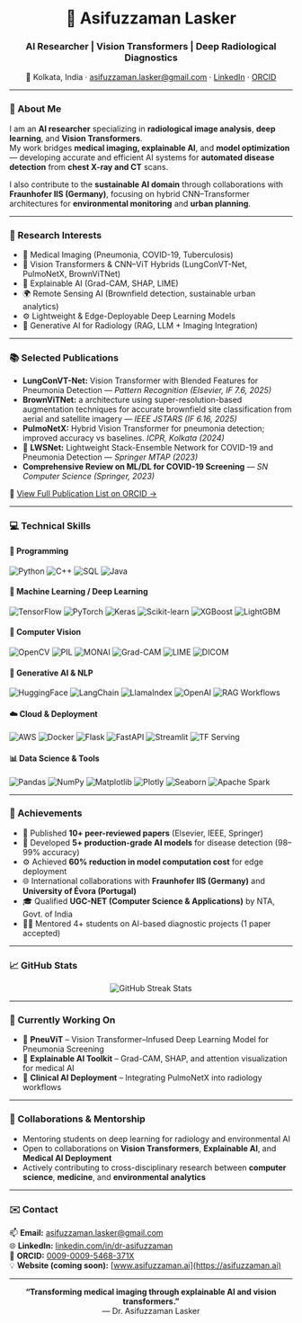 <!--
README.md for GitHub Profile of Dr. Asifuzzaman Lasker
Author: Asifuzzaman Lasker
Last Updated: October 2025
-->

<h1 align="center">🧠 Asifuzzaman Lasker</h1>
<h3 align="center">AI Researcher | Vision Transformers | Deep Radiological Diagnostics</h3>

<p align="center">
  📍 Kolkata, India · 
  <a href="mailto:asifuzzaman.lasker@gmail.com">asifuzzaman.lasker@gmail.com</a> · 
  <a href="https://www.linkedin.com/in/dr-asifuzzaman/">LinkedIn</a> · 
  <a href="https://orcid.org/0009-0009-5468-371X">ORCID</a> 
</p>

---

### 🚀 About Me

I am an **AI researcher** specializing in **radiological image analysis**, **deep learning**, and **Vision Transformers**.  
My work bridges **medical imaging, explainable AI**, and **model optimization** — developing accurate and efficient AI systems for **automated disease detection** from **chest X-ray and CT** scans.  

I also contribute to the **sustainable AI domain** through collaborations with **Fraunhofer IIS (Germany)**, focusing on hybrid CNN–Transformer architectures for **environmental monitoring** and **urban planning**.

---

### 🧩 Research Interests

- 🩻 Medical Imaging (Pneumonia, COVID-19, Tuberculosis)
- 🧬 Vision Transformers & CNN–ViT Hybrids (LungConVT-Net, PulmoNetX, BrownViTNet)
- 🧮 Explainable AI (Grad-CAM, SHAP, LIME)
- 🌍 Remote Sensing AI (Brownfield detection, sustainable urban analytics)
- ⚙️ Lightweight & Edge-Deployable Deep Learning Models
- 🧠 Generative AI for Radiology (RAG, LLM + Imaging Integration)

<!--- 
### 🏗️ Featured Projects

| Project | Description | Repository |
|----------|--------------|-------------|
| **🩺 [LungConVT-Net](https://github.com/LaskerAsifuzzaman/lungconvtnet)** | Visual Transformer Network with blended CNN–ViT features for pneumonia detection (*Pattern Recognition, IF 7.6, 2025*) | `Pattern Recognition 2025` |
| **🧠 [PulmoNetX](https://github.com/dr-asifuzzaman/pulmonetx)** | Hybrid CNN–ViT model for multi-scale spatial feature reduction in pneumonia classification (*IEEE JSTARS, IF 6.16*) | `Hybrid ViT Model` |
| **⚙️ [LWSNet](https://github.com/dr-asifuzzaman/lwsnet)** | Lightweight stacked ensemble model to segregate COVID-19 and pneumonia | `Springer MTAP 2023` |
| **🫁 [LungSeg-Ensemble](https://github.com/dr-asifuzzaman/lung-segmentation)** | Ensemble U-Net architecture for lung segmentation and ROI cropping | `IEEE Conf. 2025` |
| **🌿 [BrownViTNet](https://github.com/dr-asifuzzaman/brownvitnet)** | CNN–ViT hybrid for brownfield classification in aerial imagery (*IEEE JSTARS 2025*) | `Fraunhofer IIS Collaboration` |
--->

---
### 📚 Selected Publications

- **LungConVT-Net:** Vision Transformer with Blended Features for Pneumonia Detection — *Pattern Recognition (Elsevier, IF 7.6, 2025)*  
- **BrownViTNet:** a architecture using super-resolution-based augmentation techniques for accurate brownfield site classification from aerial and satellite imagery — *IEEE JSTARS (IF 6.16, 2025)*  
- **PulmoNetX:** Hybrid Vision Transformer for pneumonia detection; improved accuracy vs baselines. *ICPR, Kolkata (2024)*
- 🧠 **LWSNet:** Lightweight Stack-Ensemble Network for COVID-19 and Pneumonia Detection — *Springer MTAP (2023)*  
- **Comprehensive Review on ML/DL for COVID-19 Screening** — *SN Computer Science (Springer, 2023)*
<!--- 🔍 **Channel-Dedicated Convolution with Vision Transformers** — *Under Review, IEEE Access (2025)*  -->


📄 [View Full Publication List on ORCID →](https://orcid.org/0009-0009-5468-371X)

---

### 💻 Technical Skills
#### 💬 Programming
![Python](https://img.shields.io/badge/-Python-3776AB?logo=python&logoColor=3776AB&labelColor=white&style=flat)
![C++](https://img.shields.io/badge/-C++-00599C?logo=cplusplus&logoColor=blue&labelColor=white&style=flat)
![SQL](https://img.shields.io/badge/-SQL-4479A1?logo=mysql&logoColor=blue&labelColor=white&style=flat)
![Java](https://img.shields.io/badge/-Java-007396?logo=openjdk&logoColor=red&labelColor=white&style=flat)


#### 🧠 Machine Learning / Deep Learning
![TensorFlow](https://img.shields.io/badge/-TensorFlow-FF6F00?logo=tensorflow&logoColor=FF6F00&labelColor=white&style=flat)
![PyTorch](https://img.shields.io/badge/-PyTorch-EE4C2C?logo=pytorch&logoColor=red&labelColor=white&style=flat)
![Keras](https://img.shields.io/badge/-Keras-D00000?logo=keras&logoColor=D00000&labelColor=white&style=flat)
![Scikit-learn](https://img.shields.io/badge/-Scikit--learn-F7931E?logo=scikitlearn&logoColor=F7931E&labelColor=white&style=flat)
![XGBoost](https://img.shields.io/badge/XG-Boost-009AEC?logo=xgboost&logoColor=009AEC&labelColor=white&style=flat)
![LightGBM](https://img.shields.io/badge/LG-LightGBM-FFC150?logo=lightgbm&logoColor=FFC150&labelColor=white&style=flat)


#### 🧩 Computer Vision
![OpenCV](https://img.shields.io/badge/OpenCV-01BC4C?logo=opencv&logoColor=01A0CF&labelColor=white&style=flat)
![PIL](https://img.shields.io/badge/pil-Pillow-DD0198?logo=pillow&logoColor=DD0198&labelColor=white&style=flat)
![MONAI](https://img.shields.io/badge/mo-MONAI-23ACFC?logo=monai&logoColor=23ACFC&labelColor=white&style=flat)
![Grad-CAM](https://img.shields.io/badge/GC-Grad--CAM-FF9800?logo=grad-cam&logoColor=FF9800&labelColor=white&style=flat)
![LIME](https://img.shields.io/badge/LM-LIME-32CD32?logo=lime&logoColor=white&labelColor=white&style=flat)
![DICOM](https://img.shields.io/badge/DC-DICOM-2C6CB0?logo=dcm4che&logoColor=white&labelColor=white&style=flat)

#### 🧬 Generative AI & NLP
![HuggingFace](https://img.shields.io/badge/-HuggingFace-FFD21E?logo=huggingface&logoColor=E5B400&labelColor=white&style=flat)
![LangChain](https://img.shields.io/badge/-LangChain-1FE500?logo=chainlink&logoColor=1FE500&labelColor=white&style=flat)
![LlamaIndex](https://img.shields.io/badge/LI-LlamaIndex-0088CC?logo=llama&logoColor=0088CC&labelColor=white&style=flat)
![OpenAI](https://img.shields.io/badge/-OpenAI-412991?logo=openai&logoColor=412991&labelColor=white&style=flat)
![RAG Workflows](https://img.shields.io/badge/RAG-%20Workflows-FF6B00?logo=workflow&logoColor=white&labelColor=white&style=flat)


#### ☁️ Cloud & Deployment
![AWS](https://img.shields.io/badge/aws-AWS-F8AE01?logo=amazonaws&logoColor=F8AE01&labelColor=white&style=flat)
![Docker](https://img.shields.io/badge/Docker-2496ED?logo=docker&logoColor=2496ED&labelColor=white&style=flat)
![Flask](https://img.shields.io/badge/-Flask-000000?logo=flask&logoColor=000000&labelColor=white&style=flat)
![FastAPI](https://img.shields.io/badge/FastAPI-009688?logo=fastapi&logoColor=009688&labelColor=white&style=flat)
![Streamlit](https://img.shields.io/badge/Streamlit-FF4B4B?logo=streamlit&logoColor=FF4B4B&labelColor=white&style=flat)
![TF Serving](https://img.shields.io/badge/TF-%20Serving-FF6F00?logo=tensorflowserving&logoColor=FF6F00&labelColor=white&style=flat)

#### 📊 Data Science & Tools
![Pandas](https://img.shields.io/badge/pd-Pandas-150458?logo=pandas&logoColor=150458&labelColor=white&style=flat)
![NumPy](https://img.shields.io/badge/-NumPy-013243?logo=numpy&logoColor=013243&labelColor=white&style=flat)
![Matplotlib](https://img.shields.io/badge/mp-Matplotlib-11557C?logo=matplotlib&logoColor=11557C&labelColor=white&style=flat)
![Plotly](https://img.shields.io/badge/-Plotly-3F4F75?logo=plotly&logoColor=3F4F75&labelColor=white&style=flat)
![Seaborn](https://img.shields.io/badge/SB-Seaborn-4C72B0?logo=seaborn&logoColor=4C72B0&labelColor=white&style=flat)
![Apache Spark](https://img.shields.io/badge/-Apache%20Spark-E25A1C?logo=apachespark&logoColor=E25A1C&labelColor=white&style=flat)

---

### 🏅 Achievements

- 🧠 Published **10+ peer-reviewed papers** (Elsevier, IEEE, Springer)
- 🧩 Developed **5+ production-grade AI models** for disease detection (98–99% accuracy)
- ⚙️ Achieved **60% reduction in model computation cost** for edge deployment
- 🌐 International collaborations with **Fraunhofer IIS (Germany)** and **University of Évora (Portugal)**
- 🎓 Qualified **UGC-NET (Computer Science & Applications)** by NTA, Govt. of India
- 👨‍🏫 Mentored 4+ students on AI-based diagnostic projects (1 paper accepted)

---

### 📈 GitHub Stats
<p align="center">
  <img src="https://github-readme-streak-stats.herokuapp.com/?user=dr-asifuzzaman&theme=radical&hide_border=false" alt="GitHub Streak Stats" />
</p>

---

### 🌱 Currently Working On

- 🧬 **PneuViT** – Vision Transformer–Infused Deep Learning Model for Pneumonia Screening  
- 🧠 **Explainable AI Toolkit** – Grad-CAM, SHAP, and attention visualization for medical AI  
- 🩻 **Clinical AI Deployment** – Integrating PulmoNetX into radiology workflows  

---

### 🤝 Collaborations & Mentorship

- Mentoring students on deep learning for radiology and environmental AI  
- Open to collaborations on **Vision Transformers**, **Explainable AI**, and **Medical AI Deployment**  
- Actively contributing to cross-disciplinary research between **computer science**, **medicine**, and **environmental analytics**

---

### ✉️ Contact

📫 **Email:** [asifuzzaman.lasker@gmail.com](mailto:asifuzzaman.lasker@gmail.com)  
🌐 **LinkedIn:** [linkedin.com/in/dr-asifuzzaman](https://www.linkedin.com/in/dr-asifuzzaman/)  
🧾 **ORCID:** [0009-0009-5468-371X](https://orcid.org/0009-0009-5468-371X)  
💡 **Website (coming soon):** [www.asifuzzaman.ai](https://asifuzzaman.ai)

---

<p align="center">
  <b>“Transforming medical imaging through explainable AI and vision transformers.”</b>  
  <br>— Dr. Asifuzzaman Lasker
</p>

